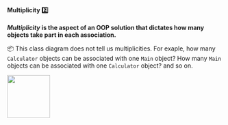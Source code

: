 <link rel="stylesheet" href="{{baseUrl}}/css/textbook.css">

<div class="website-content">

<div id="title">

#### Multiplicity :two:

</div>

<div id="body">

**_Multiplicity_ is the aspect of an OOP solution that dictates how many objects take part in each association.** 

<tip-box> 

:package: This class diagram does not tell us multiplicities. For exaple, how many `Calculator` objects can be associated with one `Main` object? How many `Main` objects can be associated with one `Calculator` object? and so on. 

<img src="{{baseUrl}}/oopDesign/associations/basic/images/ageListCalculatorPerson.png" height="100" />

</tip-box>

<panel src="../../../uml/classDiagrams/associations/multiplicity/full.md#title-and-body" header=":mortar_board: UML → Class Diagrams → Associations → Multiplicity" expanded />

<p/>

</div>

<div id="extras">

<include src="exercises.md" />

</div>

</div>
